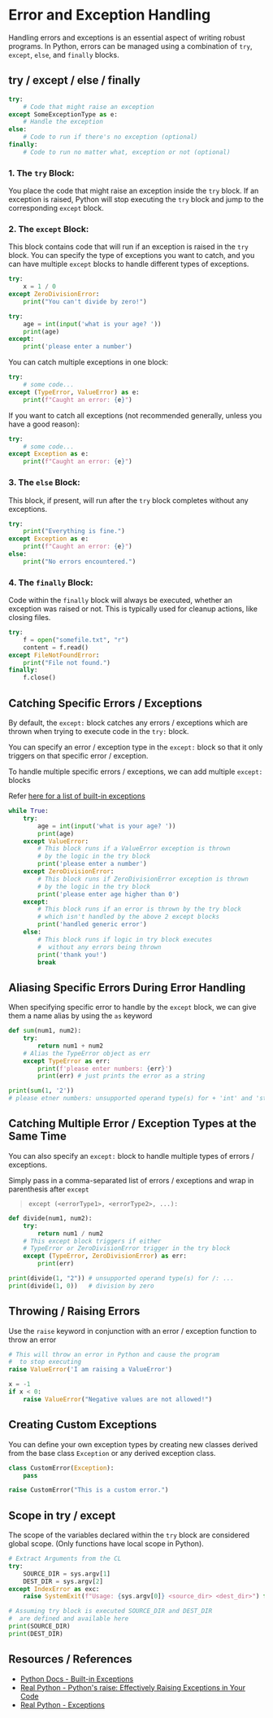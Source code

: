 # Error and Exception Handling

Handling errors and exceptions is an essential aspect of writing robust programs. In Python, errors can be managed using a combination of `try`, `except`, `else`, and `finally` blocks.

## try / except / else / finally

```python
try:
    # Code that might raise an exception
except SomeExceptionType as e:
    # Handle the exception
else:
    # Code to run if there's no exception (optional)
finally:
    # Code to run no matter what, exception or not (optional)
```

### 1. **The `try` Block**:

You place the code that might raise an exception inside the `try` block. If an exception is raised, Python will stop executing the `try` block and jump to the corresponding `except` block.

### 2. **The `except` Block**:

This block contains code that will run if an exception is raised in the `try` block. You can specify the type of exceptions you want to catch, and you can have multiple `except` blocks to handle different types of exceptions.

```python
try:
    x = 1 / 0
except ZeroDivisionError:
    print("You can't divide by zero!")
```

```python
try:
    age = int(input('what is your age? '))
    print(age)
except:
    print('please enter a number')
```

You can catch multiple exceptions in one block:

```python
try:
    # some code...
except (TypeError, ValueError) as e:
    print(f"Caught an error: {e}")
```

If you want to catch all exceptions (not recommended generally, unless you have a good reason):

```python
try:
    # some code...
except Exception as e:
    print(f"Caught an error: {e}")
```

### 3. **The `else` Block**:

This block, if present, will run after the `try` block completes without any exceptions.

```python
try:
    print("Everything is fine.")
except Exception as e:
    print(f"Caught an error: {e}")
else:
    print("No errors encountered.")
```

### 4. **The `finally` Block**:

Code within the `finally` block will always be executed, whether an exception was raised or not. This is typically used for cleanup actions, like closing files.

```python
try:
    f = open("somefile.txt", "r")
    content = f.read()
except FileNotFoundError:
    print("File not found.")
finally:
    f.close()
```

## Catching Specific Errors / Exceptions

By default, the `except:` block catches any errors / exceptions which are thrown when trying to execute code in the `try:` block.

You can specify an error / exception type in the `except:` block so that it only triggers on that specific error / exception.

To handle multiple specific errors / exceptions, we can add multiple `except:` blocks

Refer [here for a list of built-in exceptions](https://docs.python.org/3/library/exceptions.html)

```python
while True:
    try:
        age = int(input('what is your age? '))
        print(age)
    except ValueError:
        # This block runs if a ValueError exception is thrown
        # by the logic in the try block
        print('please enter a number')
    except ZeroDivisionError:
        # This block runs if ZeroDivisionError exception is thrown
        # by the logic in the try block
        print('please enter age higher than 0')
    except:
        # This block runs if an error is thrown by the try block
        # which isn't handled by the above 2 except blocks
        print('handled generic error')
    else:
        # This block runs if logic in try block executes 
        #  without any errors being thrown
        print('thank you!')
        break
```

## Aliasing Specific Errors During Error Handling

When specifying specific error to handle by the `except` block, we can give them a name alias by using the `as` keyword

```python
def sum(num1, num2):
    try:
        return num1 + num2
    # Alias the TypeError object as err
    except TypeError as err:
        print(f'please enter numbers: {err}')
        print(err) # just prints the error as a string

print(sum(1, '2'))
# please etner numbers: unsupported operand type(s) for + 'int' and 'str'
```

## Catching Multiple Error / Exception Types at the Same Time

You can also specify an `except:` block to handle multiple types of errors / exceptions. 

Simply pass in a comma-separated list of errors / exceptions and wrap in parenthesis after `except`

> `except (<errorType1>, <errorType2>, ...):`

```python
def divide(num1, num2):
    try:
        return num1 / num2
    # This except block triggers if either 
    # TypeError or ZeroDivisionError trigger in the try block
    except (TypeError, ZeroDivisionError) as err:
        print(err)

print(divide(1, "2")) # unsupported operand type(s) for /: ...
print(divide(1, 0))   # division by zero
```

## Throwing / Raising Errors

Use the `raise` keyword in conjunction with an error / exception function to throw an error

```python
# This will throw an error in Python and cause the program
#  to stop executing
raise ValueError('I am raising a ValueError')
```

```python
x = -1
if x < 0:
    raise ValueError("Negative values are not allowed!")
```

## Creating Custom Exceptions

You can define your own exception types by creating new classes derived from the base class `Exception` or any derived exception class.

```python
class CustomError(Exception):
    pass

raise CustomError("This is a custom error.")
```

## Scope in try / except

The scope of the variables declared within the `try` block are considered global scope. (Only functions have local scope in Python). 

```python
# Extract Arguments from the CL
try:
    SOURCE_DIR = sys.argv[1]
    DEST_DIR = sys.argv[2]
except IndexError as exc:
    raise SystemExit(f"Usage: {sys.argv[0]} <source_dir> <dest_dir>") from exc

# Assuming try block is executed SOURCE_DIR and DEST_DIR
#  are defined and available here
print(SOURCE_DIR)
print(DEST_DIR)
```

## Resources / References

- [Python Docs - Built-in Exceptions](https://docs.python.org/3/library/exceptions.html)
- [Real Python - Python's raise: Effectively Raising Exceptions in Your Code](https://realpython.com/python-raise-exception/)
- [Real Python - Exceptions](https://realpython.com/python-exceptions/)